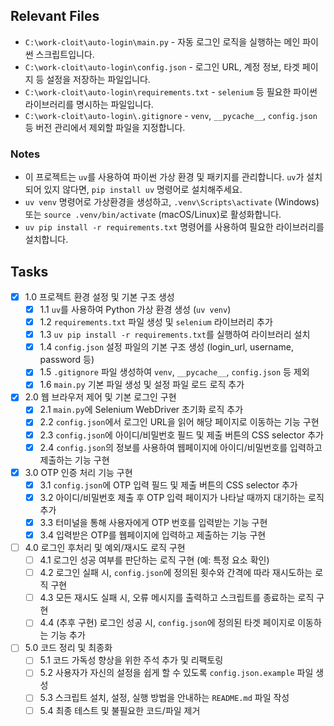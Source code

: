 ## Relevant Files

- `C:\work-cloit\auto-login\main.py` - 자동 로그인 로직을 실행하는 메인 파이썬 스크립트입니다.
- `C:\work-cloit\auto-login\config.json` - 로그인 URL, 계정 정보, 타겟 페이지 등 설정을 저장하는 파일입니다.
- `C:\work-cloit\auto-login\requirements.txt` - `selenium` 등 필요한 파이썬 라이브러리를 명시하는 파일입니다.
- `C:\work-cloit\auto-login\.gitignore` - `venv`, `__pycache__`, `config.json` 등 버전 관리에서 제외할 파일을 지정합니다.

### Notes

- 이 프로젝트는 `uv`를 사용하여 파이썬 가상 환경 및 패키지를 관리합니다. `uv`가 설치되어 있지 않다면, `pip install uv` 명령어로 설치해주세요.
- `uv venv` 명령어로 가상환경을 생성하고, `.venv\Scripts\activate` (Windows) 또는 `source .venv/bin/activate` (macOS/Linux)로 활성화합니다.
- `uv pip install -r requirements.txt` 명령어를 사용하여 필요한 라이브러리를 설치합니다.

## Tasks

- [x] 1.0 프로젝트 환경 설정 및 기본 구조 생성
  - [x] 1.1 `uv`를 사용하여 Python 가상 환경 생성 (`uv venv`)
  - [x] 1.2 `requirements.txt` 파일 생성 및 `selenium` 라이브러리 추가
  - [x] 1.3 `uv pip install -r requirements.txt`를 실행하여 라이브러리 설치
  - [x] 1.4 `config.json` 설정 파일의 기본 구조 생성 (login_url, username, password 등)
  - [x] 1.5 `.gitignore` 파일 생성하여 `venv`, `__pycache__`, `config.json` 등 제외
  - [x] 1.6 `main.py` 기본 파일 생성 및 설정 파일 로드 로직 추가

- [x] 2.0 웹 브라우저 제어 및 기본 로그인 구현
  - [x] 2.1 `main.py`에 Selenium WebDriver 초기화 로직 추가
  - [x] 2.2 `config.json`에서 로그인 URL을 읽어 해당 페이지로 이동하는 기능 구현
  - [x] 2.3 `config.json`에 아이디/비밀번호 필드 및 제출 버튼의 CSS selector 추가
  - [x] 2.4 `config.json`의 정보를 사용하여 웹페이지에 아이디/비밀번호를 입력하고 제출하는 기능 구현

- [x] 3.0 OTP 인증 처리 기능 구현
  - [x] 3.1 `config.json`에 OTP 입력 필드 및 제출 버튼의 CSS selector 추가
  - [x] 3.2 아이디/비밀번호 제출 후 OTP 입력 페이지가 나타날 때까지 대기하는 로직 추가
  - [x] 3.3 터미널을 통해 사용자에게 OTP 번호를 입력받는 기능 구현
  - [x] 3.4 입력받은 OTP를 웹페이지에 입력하고 제출하는 기능 구현

- [ ] 4.0 로그인 후처리 및 예외/재시도 로직 구현
  - [ ] 4.1 로그인 성공 여부를 판단하는 로직 구현 (예: 특정 요소 확인)
  - [ ] 4.2 로그인 실패 시, `config.json`에 정의된 횟수와 간격에 따라 재시도하는 로직 구현
  - [ ] 4.3 모든 재시도 실패 시, 오류 메시지를 출력하고 스크립트를 종료하는 로직 구현
  - [ ] 4.4 (추후 구현) 로그인 성공 시, `config.json`에 정의된 타겟 페이지로 이동하는 기능 추가

- [ ] 5.0 코드 정리 및 최종화
  - [ ] 5.1 코드 가독성 향상을 위한 주석 추가 및 리팩토링
  - [ ] 5.2 사용자가 자신의 설정을 쉽게 할 수 있도록 `config.json.example` 파일 생성
  - [ ] 5.3 스크립트 설치, 설정, 실행 방법을 안내하는 `README.md` 파일 작성
  - [ ] 5.4 최종 테스트 및 불필요한 코드/파일 제거